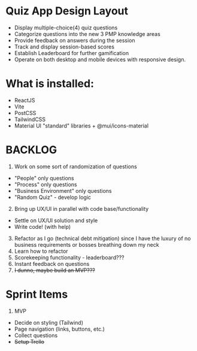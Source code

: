 # Quiz App Design Layout
- Display multiple-choice(4) quiz questions
- Categorize questions into the new 3 PMP knowledge areas
- Provide feedback on answers during the session
- Track and display session-based scores
- Establish Leaderboard for further gamification
- Operate on both desktop and mobile devices with responsive design.

# What is installed:
 - ReactJS
 - Vite
 - PostCSS
 - TailwindCSS
 - Material UI "standard" libraries + @mui/icons-material

# BACKLOG

1. Work on some sort of randomization of questions
  - "People" only questions
  - "Process" only questions
  - "Business Environment" only questions
  - "Random Quiz" - develop logic
2. Bring up UX/UI in parallel with code base/functionality
  - Settle on UX/UI solution and style
  - Write code! (with help)
3. Refactor as I go (technical debt mitigation) since I have the luxury of no business requirements or bosses breathing down my neck
4. Learn how to refactor
5. Scorekeeping functionality - leaderboard???
6. Instant feedback on questions
7. ~~I dunno, maybe build an MVP???~~

# Sprint Items

1. MVP
  - Decide on styling (Tailwind)
  - Page navigation (links, buttons, etc.)
  - Collect questions
  - ~~Setup Trello~~
